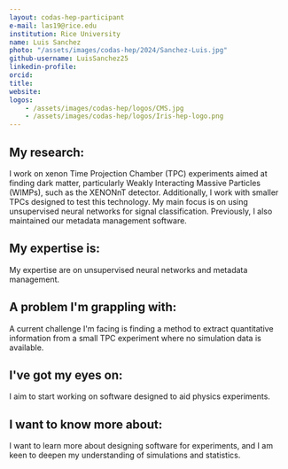 ```yaml
---
layout: codas-hep-participant
e-mail: las19@rice.edu
institution: Rice University
name: Luis Sanchez
photo: "/assets/images/codas-hep/2024/Sanchez-Luis.jpg"
github-username: LuisSanchez25
linkedin-profile: 
orcid:
title:
website:
logos:
    - /assets/images/codas-hep/logos/CMS.jpg
    - /assets/images/codas-hep/logos/Iris-hep-logo.png
---
```


## My research:
I work on xenon Time Projection Chamber (TPC) experiments aimed at finding dark matter, particularly Weakly Interacting Massive Particles (WIMPs), such as the XENONnT detector. Additionally, I work with smaller TPCs designed to test this technology. My main focus is on using unsupervised neural networks for signal classification. Previously, I also maintained our metadata management software.

## My expertise is:
My expertise are on unsupervised neural networks and metadata management.

## A problem I'm grappling with:
A current challenge I'm facing is finding a method to extract quantitative information from a small TPC experiment where no simulation data is available.

## I've got my eyes on:
I aim to start working on software designed to aid physics experiments.

## I want to know more about:
I want to learn more about designing software for experiments, and I am keen to deepen my understanding of simulations and statistics.
